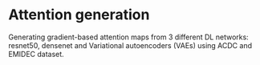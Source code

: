 # Attention generation
Generating gradient-based attention maps from 3 different DL networks:
resnet50, densenet and Variational autoencoders (VAEs) using ACDC and EMIDEC dataset.
